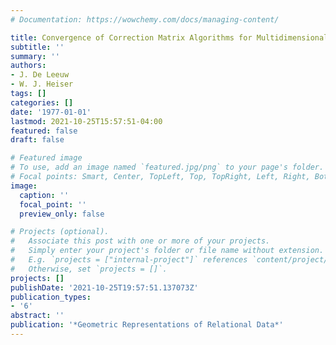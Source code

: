 ```yaml
---
# Documentation: https://wowchemy.com/docs/managing-content/

title: Convergence of Correction Matrix Algorithms for Multidimensional Scaling
subtitle: ''
summary: ''
authors:
- J. De Leeuw
- W. J. Heiser
tags: []
categories: []
date: '1977-01-01'
lastmod: 2021-10-25T15:57:51-04:00
featured: false
draft: false

# Featured image
# To use, add an image named `featured.jpg/png` to your page's folder.
# Focal points: Smart, Center, TopLeft, Top, TopRight, Left, Right, BottomLeft, Bottom, BottomRight.
image:
  caption: ''
  focal_point: ''
  preview_only: false

# Projects (optional).
#   Associate this post with one or more of your projects.
#   Simply enter your project's folder or file name without extension.
#   E.g. `projects = ["internal-project"]` references `content/project/deep-learning/index.md`.
#   Otherwise, set `projects = []`.
projects: []
publishDate: '2021-10-25T19:57:51.137073Z'
publication_types:
- '6'
abstract: ''
publication: '*Geometric Representations of Relational Data*'
---
```

